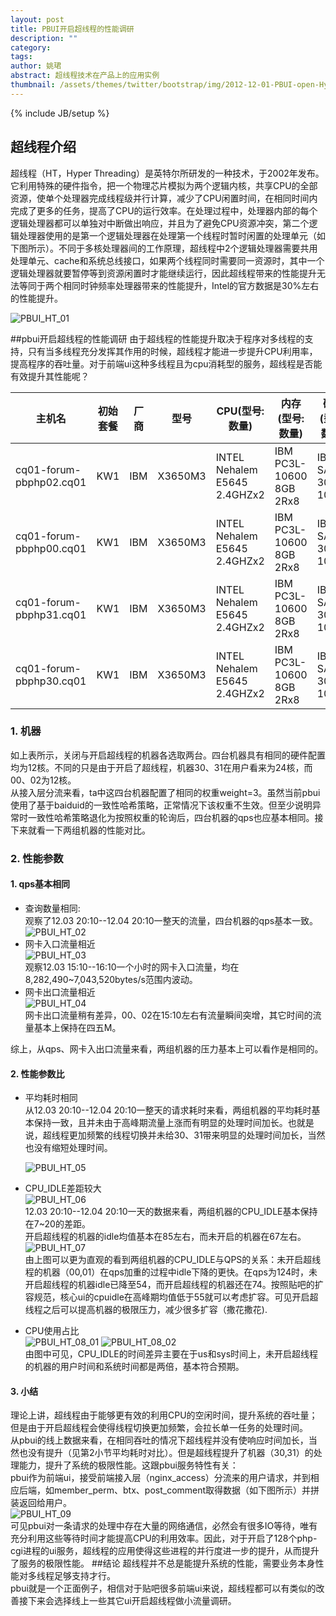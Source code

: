 ```yaml
---
layout: post
title: PBUI开启超线程的性能调研
description: ""
category: 
tags: 
author: 姚珺
abstract: 超线程技术在产品上的应用实例
thumbnail: /assets/themes/twitter/bootstrap/img/2012-12-01-PBUI-open-Hyper-Threading.md/thumbnail.png
---
```

{% include JB/setup %}

## 超线程介绍
超线程（HT，Hyper Threading）是英特尔所研发的一种技术，于2002年发布。它利用特殊的硬件指令，把一个物理芯片模拟为两个逻辑内核，共享CPU的全部资源，使单个处理器完成线程级并行计算，减少了CPU闲置时间，在相同时间内完成了更多的任务，提高了CPU的运行效率。在处理过程中，处理器内部的每个逻辑处理器都可以单独对中断做出响应，并且为了避免CPU资源冲突，第二个逻辑处理器使用的是第一个逻辑处理器在处理第一个线程时暂时闲置的处理单元（如下图所示）。不同于多核处理器间的工作原理，超线程中2个逻辑处理器需要共用处理单元、cache和系统总线接口，如果两个线程同时需要同一资源时，其中一个逻辑处理器就要暂停等到资源闲置时才能继续运行，因此超线程带来的性能提升无法等同于两个相同时钟频率处理器带来的性能提升，Intel的官方数据是30%左右的性能提升。

![PBUI_HT_01](/assets/themes/twitter/bootstrap/img/2012-12/PBUI_HT/PBUI_HT_01.png)

##pbui开启超线程的性能调研
由于超线程的性能提升取决于程序对多线程的支持，只有当多线程充分发挥其作用的时候，超线程才能进一步提升CPU利用率，提高程序的吞吐量。对于前端ui这种多线程且为cpu消耗型的服务，超线程是否能有效提升其性能呢？

主机名		|初始套餐|厂商  |型号		|CPU(型号:数量)					|内存(型号:数量)			|硬盘(型号:数量)	|超线程
------------------------|--------|------|-----------|-------------------------------|---------------------------|-------------------|--------
cq01-forum-pbphp02.cq01|KW1 |IBM   | X3650M3	|INTEL Nehalem E5645 2.4GHZx2	|IBM PC3L-10600 8GB 2Rx8	|IBM SAS 300G 10Kx8	|关闭
cq01-forum-pbphp00.cq01|KW1 |IBM	|X3650M3	|INTEL Nehalem E5645 2.4GHZx2	|IBM PC3L-10600 8GB 2Rx8	|IBM SAS 300G 10Kx8	|关闭
cq01-forum-pbphp31.cq01|KW1 |IBM	|X3650M3	|INTEL Nehalem E5645 2.4GHZx2	|IBM PC3L-10600 8GB 2Rx8	|IBM SAS 300G 10Kx8	|开启
cq01-forum-pbphp30.cq01|KW1 |IBM	|X3650M3	|INTEL Nehalem E5645 2.4GHZx2	|IBM PC3L-10600 8GB 2Rx8	|IBM SAS 300G 10Kx8	|开启

### 1. 机器
如上表所示，关闭与开启超线程的机器各选取两台。四台机器具有相同的硬件配置均为12核。不同的只是由于开启了超线程，机器30、31在用户看来为24核，而00、02为12核。  
从接入层分流来看，ta中这四台机器配置了相同的权重weight=3。虽然当前pbui使用了基于baiduid的一致性哈希策略，正常情况下该权重不生效。但至少说明异常时一致性哈希策略退化为按照权重的轮询后，四台机器的qps也应基本相同。接下来就看一下两组机器的性能对比。
	
### 2. 性能参数
#### 1. qps基本相同  
+ 查询数量相同:<br />观察了12.03 20:10--12.04 20:10一整天的流量，四台机器的qps基本一致。
	![PBUI_HT_02](/assets/themes/twitter/bootstrap/img/2012-12/PBUI_HT/PBUI_HT_02.png)  
+ 网卡入口流量相近<br />![PBUI_HT_03](/assets/themes/twitter/bootstrap/img/2012-12/PBUI_HT/PBUI_HT_03.png)  
	观察12\.03 15:10--16:10一个小时的网卡入口流量，均在8,282,490~7,043,520bytes/s范围内波动。  
+ 网卡出口流量相近<br />![PBUI_HT_04](/assets/themes/twitter/bootstrap/img/2012-12/PBUI_HT/PBUI_HT_04.png)  
网卡出口流量稍有差异，00、02在15:10左右有流量瞬间突增，其它时间的流量基本上保持在四五M。

综上，从qps、网卡入出口流量来看，两组机器的压力基本上可以看作是相同的。
#### 2. 性能参数比
+ 平均耗时相同<br />从12.03 20:10--12.04 20:10一整天的请求耗时来看，两组机器的平均耗时基本保持一致，且并未由于高峰期流量上涨而有明显的处理时间加长。也就是说，超线程更加频繁的线程切换并未给30、31带来明显的处理时间加长，当然也没有缩短处理时间。

	![PBUI_HT_05](/assets/themes/twitter/bootstrap/img/2012-12/PBUI_HT/PBUI_HT_05.png)  
+ CPU_IDLE差距较大<br />![PBUI_HT_06](/assets/themes/twitter/bootstrap/img/2012-12/PBUI_HT/PBUI_HT_06.png)  
	12\.03 20:10--12.04 20:10一天的数据来看，两组机器的CPU_IDLE基本保持在7~20的差距。  
	开启超线程的机器的idle均值基本在85左右，而未开启的机器在67左右。  
	![PBUI_HT_07](/assets/themes/twitter/bootstrap/img/2012-12/PBUI_HT/PBUI_HT_07.png)  
	由上图可以更为直观的看到两组机器的CPU_IDLE与QPS的关系：未开启超线程的机器（00,01）在qps加重的过程中idle下降的更快。在qps为124时，未开启超线程的机器idle已降至54，而开启超线程的机器还在74。按照贴吧的扩容规范，核心ui的cpuidle在高峰期均值低于55就可以考虑扩容。可见开启超线程之后可以提高机器的极限压力，减少很多扩容（撒花撒花).  
+ CPU使用占比<br />	![PBUI_HT_08_01](/assets/themes/twitter/bootstrap/img/2012-12/PBUI_HT/PBUI_HT_08_01.png)
![PBUI_HT_08_02](/assets/themes/twitter/bootstrap/img/2012-12/PBUI_HT/PBUI_HT_08_02.png)  
由图中可见，CPU_IDLE的时间差异主要在于us和sys时间上，未开启超线程的机器的用户时间和系统时间都是两倍，基本符合预期。

#### 3. 小结
理论上讲，超线程由于能够更有效的利用CPU的空闲时间，提升系统的吞吐量；但是由于开启超线程会使得线程切换更加频繁，会拉长单一任务的处理时间。  
从pbui的线上数据来看，在相同吞吐的情况下超线程并没有使响应时间加长，当然也没有提升（见第2小节平均耗时对比）。但是超线程提升了机器（30,31）的处理能力，提升了系统的极限性能。这跟pbui服务特性有关：  
pbui作为前端ui，接受前端接入层（nginx_access）分流来的用户请求，并到相应后端，如member_perm、btx、post_comment取得数据（如下图所示）并拼装返回给用户。  
![PBUI_HT_09](/assets/themes/twitter/bootstrap/img/2012-12/PBUI_HT/PBUI_HT_09.png)  
可见pbui对一条请求的处理中存在大量的网络通信，必然会有很多IO等待，唯有充分利用这些等待时间才能提高CPU的利用效率。因此，对于开启了128个php-cgi进程的ui服务，超线程的应用使得这些进程的并行度进一步的提升，从而提升了服务的极限性能。
##结论
超线程并不总是能提升系统的性能，需要业务本身性能对多线程足够支持才行。  
pbui就是一个正面例子，相信对于贴吧很多前端ui来说，超线程都可以有类似的改善接下来会选择线上一些其它ui开启超线程做小流量调研。
